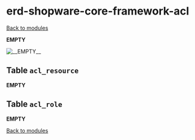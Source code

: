 # erd-shopware-core-framework-acl

[Back to modules](../10-modules.md)

**EMPTY**

![\_\_EMPTY\_\_](https://github.com/elkmod/shopware-dx/tree/0c4bd450b25734a607955d03e7f7a908abf1a386/Resources/current/60-references-internals/10-core/10-erd/dist/erd-shopware-core-framework-acl.png)

## Table `acl_resource`

**EMPTY**

## Table `acl_role`

**EMPTY**

[Back to modules](../10-modules.md)

